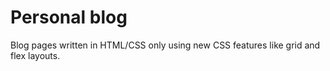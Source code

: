 # Personal blog

Blog pages written in HTML/CSS only using new CSS features like grid and flex layouts.
